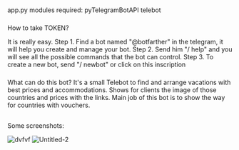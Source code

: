 ###
app.py modules required:
   pyTelegramBotAPI
   telebot
###

How to take TOKEN?

It is really easy.
Step 1. Find a bot named "@botfarther" in the telegram, it will help you create and manage your bot.
Step 2. Send him "/ help" and you will see all the possible commands that the bot can control.
Step 3. To create a new bot, send "/ newbot" or click on this inscription

###

###


What can do this bot?
It's a small Telebot to find and arrange vacations with best prices and accommodations.
Shows for clients the image of those countries and prices with the links.
Main job of this bot is to show the way for countries with vouchers.

##
Some screenshots:


![dvfvf](https://user-images.githubusercontent.com/72803057/102470432-2d008d80-407e-11eb-9d45-34e8ae89abd0.png)
![Untitled-2](https://user-images.githubusercontent.com/72803057/102470438-2e31ba80-407e-11eb-8fb9-3ccbed3cdd44.png)
